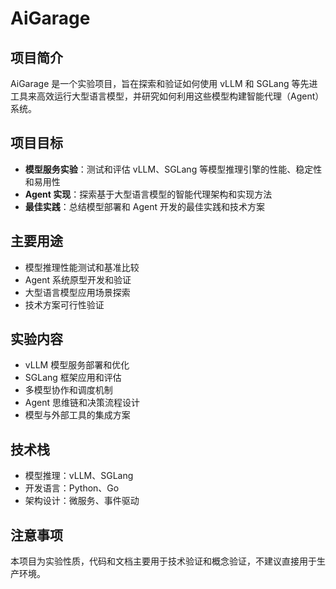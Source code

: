 # AiGarage

## 项目简介

AiGarage 是一个实验项目，旨在探索和验证如何使用 vLLM 和 SGLang 等先进工具来高效运行大型语言模型，并研究如何利用这些模型构建智能代理（Agent）系统。

## 项目目标

- **模型服务实验**：测试和评估 vLLM、SGLang 等模型推理引擎的性能、稳定性和易用性
- **Agent 实现**：探索基于大型语言模型的智能代理架构和实现方法
- **最佳实践**：总结模型部署和 Agent 开发的最佳实践和技术方案

## 主要用途

- 模型推理性能测试和基准比较
- Agent 系统原型开发和验证
- 大型语言模型应用场景探索
- 技术方案可行性验证

## 实验内容

- vLLM 模型服务部署和优化
- SGLang 框架应用和评估
- 多模型协作和调度机制
- Agent 思维链和决策流程设计
- 模型与外部工具的集成方案

## 技术栈

- 模型推理：vLLM、SGLang
- 开发语言：Python、Go
- 架构设计：微服务、事件驱动

## 注意事项

本项目为实验性质，代码和文档主要用于技术验证和概念验证，不建议直接用于生产环境。